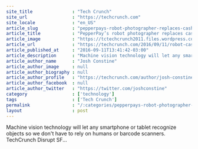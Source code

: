 ```yaml
---
site_title               : "Tech Crunch"
site_url                 : "https://techcrunch.com"
site_locale              : "en_US"
article_slug             : "pepperpays-robot-photographer-replaces-cashiers"
article_title            : "PepperPay’s robot photographer replaces cashiers"
article_image            : "https://tctechcrunch2011.files.wordpress.com/2016/09/pepperpay.png?w=764&h=400&crop=1"
article_url              : "https://techcrunch.com/2016/09/11/robot-cashier/"
article_published_at     : "2016-09-11T13:41:42-03:00"
article_description      : "Machine vision technology will let any smartphone or tablet recognize objects so we don't have to rely on humans or barcode scanners. TechCrunch Disrupt SF..."
article_author_name      : "Josh Constine"
article_author_image     : null
article_author_biography : null
article_author_profile   : "https://techcrunch.com/author/josh-constine/"
article_author_facebook  : null
article_author_twitter   : "https://twitter.com/joshconstine"
category                 : ['technology']
tags                     : ['Tech Crunch']
permalink                : "/:categories/pepperpays-robot-photographer-replaces-cashiers/"
layout                   : post
---
```


Machine vision technology will let any smartphone or tablet recognize objects so we don't have to rely on humans or barcode scanners. TechCrunch Disrupt SF...
